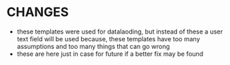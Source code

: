 # CHANGES

- these templates were used for datalaoding, but instead of these a user text field will be used because,
these templates have too many assumptions and too many things that can go wrong
- these are here just in case for future if a better fix may be found
